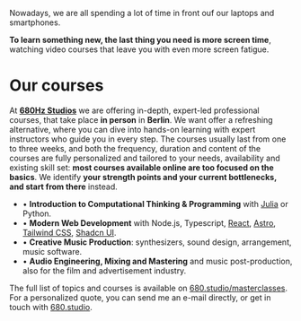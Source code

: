 Nowadays, we are all spending a lot of time in front ouf our laptops and smartphones.

**To learn something new, the last thing you need is more screen time**, watching video courses that leave
you with even more screen fatigue.

# Our courses

At **[680Hz Studios](https://680.studio)** we are offering in-depth, expert-led professional courses, that take place **in person** in **Berlin**.
We want offer a refreshing alternative, where you can dive into hands-on
learning with expert instructors who guide you in every step.
The courses usually last from one to three weeks, and both the frequency, duration and content of the courses are fully personalized
and tailored to your needs, availability and existing skill set: **most courses available online are too focused on the basics**. We identify **your strength points and your current bottlenecks, and start from there** instead.


- • **Introduction to Computational Thinking & Programming** with [Julia](https://julialang.org) or Python.
- • **Modern Web Development** with Node.js, Typescript, [React](https://react.dev/), [Astro](https://astro.build/), [Tailwind CSS](https://tailwindcss.com/), [Shadcn UI](https://ui.shadcn.com/).
- • **Creative Music Production**: synthesizers, sound design, arrangement, music software.
- • **Audio Engineering, Mixing and Mastering** and music post-production, also for the film and advertisement industry.



The full list of topics and courses is available on [680.studio/masterclasses](https://680.studio/masterclasses).
For a personalized quote, you can send me an e-mail directly, or get in touch with [680.studio](https://680.studio/#contact).
